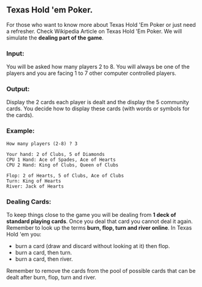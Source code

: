 ## Texas Hold 'em Poker.
For those who want to know more about Texas Hold 'Em Poker or just need a refresher. Check Wikipedia Article on Texas Hold 'Em Poker.
We will simulate the **dealing part of the game**.

### Input:
You will be asked how many players 2 to 8. You will always be one of the players and you are facing 1 to 7 other computer controlled players.

### Output:
Display the 2 cards each player is dealt and the display the 5 community cards.
You decide how to display these cards (with words or symbols for the cards).

### Example:
```
How many players (2-8) ? 3

Your hand: 2 of Clubs, 5 of Diamonds
CPU 1 Hand: Ace of Spades, Ace of Hearts
CPU 2 Hand: King of Clubs, Queen of Clubs

Flop: 2 of Hearts, 5 of Clubs, Ace of Clubs
Turn: King of Hearts
River: Jack of Hearts
```

### Dealing Cards:
To keep things close to the game you will be dealing from **1 deck of standard playing cards**. Once you deal that card you cannot deal it again. Remember to look up the terms **burn, flop, turn and river online**. In Texas Hold 'em you:
* burn a card (draw and discard without looking at it) then flop.
* burn a card, then turn.
* burn a card, then river.

Remember to remove the cards from the pool of possible cards that can be dealt after burn, flop, turn and river.